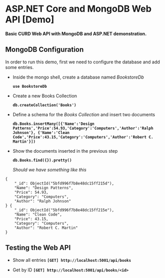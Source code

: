 # ASP.NET Core and MongoDB Web API [Demo]

**Basic CURD Web API with MongoDB and ASP.NET demonstration.**

## MongoDB Configuration
In order to run this demo, first we need to configure the database and add some entries.

 - Inside the mongo shell, create a database named *BookstoreDb*
 
    **```use BookstoreDb```**
    
 - Create a new Books Collection

	 **```db.createCollection('Books')```**

 - Define a schema for the *Books Collection* and insert two documents
 
	 **```db.Books.insertMany([{'Name':'Design Patterns','Price':54.93,'Category':'Computers','Author':'Ralph Johnson'}, {'Name':'Clean Code','Price':43.15,'Category':'Computers','Author':'Robert C. Martin'}])```**

 - Show the documents inserted in the previous step
 
	 **```db.Books.find({}).pretty()```**

	*Should we have something like this*
```
{
	"_id": ObjectId("5bfd996f7b8e48dc15ff215d"),
	"Name": "Design Patterns",
	"Price": 54.93,
	"Category": "Computers",
	"Author": "Ralph Johnson"
} {
	"_id": ObjectId("5bfd996f7b8e48dc15ff215e"),
	"Name": "Clean Code",
	"Price": 43.15,
	"Category": "Computers",
	"Author": "Robert C. Martin"
}
```


## Testing the Web API

 - Show all entries 
	**```[GET] http://localhost:5001/api/books```**
	
 - Get by ID
	 **```[GET] http://localhost:5001/api/books/<id>```**
